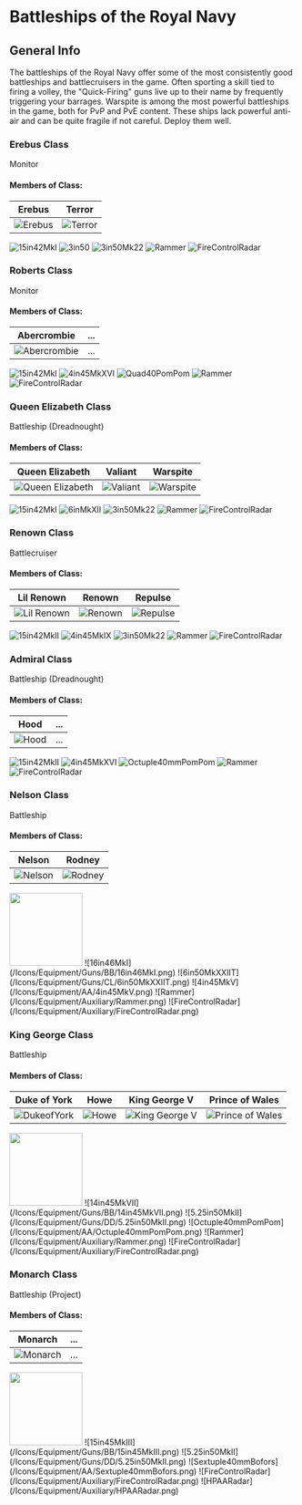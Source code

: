 # Battleships of the Royal Navy

## General Info

The battleships of the Royal Navy offer some of the most consistently good battleships and battlecruisers in the game. Often sporting a skill tied to firing a volley, the "Quick-Firing" guns live up to their name by frequently triggering your barrages. Warspite is among the most powerful battleships in the game, both for PvP and PvE content. These ships lack powerful anti-air and can be quite fragile if not careful. Deploy them well.

### Erebus Class

Monitor <br/>

#### Members of Class: <br/>
Erebus | Terror
| ----- | ----- |
![Erebus](/Icons/Ship/RoyalNavy/Erebus.png) | ![Terror](/Icons/Ship/RoyalNavy/Terror.png) <br/>

![15in42MkI](/Icons/Equipment/Guns/BB/15in42MkI.png)
![3in50](/Icons/Equipment/Guns/DD/3in50.png)
![3in50Mk22](/Icons/Equipment/AA/3in50Mk22.png)
![Rammer](/Icons/Equipment/Auxiliary/Rammer.png)
![FireControlRadar](/Icons/Equipment/Auxiliary/FireControlRadar.png) <br/>

### Roberts Class

Monitor <br/>

#### Members of Class: <br/>
Abercrombie | ...
| ----- | ----- |
![Abercrombie](/Icons/Ship/RoyalNavy/Abercrombie.png) | ... <br/>

![15in42MkI](/Icons/Equipment/Guns/BB/15in42MkI.png)
![4in45MkXVI](/Icons/Equipment/Guns/DD/4in45MkXVI.png)
![Quad40PomPom](/Icons/Equipment/AA/Quad40mmPomPom.png)
![Rammer](/Icons/Equipment/Auxiliary/Rammer.png)
![FireControlRadar](/Icons/Equipment/Auxiliary/FireControlRadar.png) <br/>

### Queen Elizabeth Class

Battleship (Dreadnought) <br/>

#### Members of Class: <br/>
Queen Elizabeth | Valiant | Warspite
| ----- | ----- | ----- |
![Queen Elizabeth](/Icons/Ship/RoyalNavy/Queen_Elizabeth.png) | ![Valiant](/Icons/Ship/RoyalNavy/Valiant.png) | ![Warspite](/Icons/Ship/RoyalNavy/Warspite.png)<br/>

![15in42MkI](/Icons/Equipment/Guns/BB/15in42MkI.png)
![6inMkXII](/Icons/Equipment/Guns/CL/6inMkXII.png)
![3in50Mk22](/Icons/Equipment/AA/3in50Mk22.png)
![Rammer](/Icons/Equipment/Auxiliary/Rammer.png)
![FireControlRadar](/Icons/Equipment/Auxiliary/FireControlRadar.png) <br/>

### Renown Class

Battlecruiser <br/>

#### Members of Class: <br/>
Lil Renown | Renown | Repulse
| ----- | ----- | ----- |
![Lil Renown](/Icons/Ship/RoyalNavy/Lil_Renown.png) | ![Renown](/Icons/Ship/RoyalNavy/Renown.png) | ![Repulse](/Icons/Ship/RoyalNavy/Repulse.png) <br/>

![15in42MkII](/Icons/Equipment/Guns/BB/15in42MkII.png)
![4in45MkIX](/Icons/Equipment/Guns/DD/4in45MkIX.png)
![3in50Mk22](/Icons/Equipment/AA/3in50Mk22.png)
![Rammer](/Icons/Equipment/Auxiliary/Rammer.png)
![FireControlRadar](/Icons/Equipment/Auxiliary/FireControlRadar.png) <br/>

### Admiral Class

Battleship (Dreadnought) <br/>

#### Members of Class: <br/>
Hood | ...
| ----- | ----- |
![Hood](/Icons/Ship/RoyalNavy/Hood.png) | ... <br/>

![15in42MkII](/Icons/Equipment/Guns/BB/15in42MkII.png)
![4in45MkXVI](/Icons/Equipment/Guns/DD/4in45MkXVI.png)
![Octuple40mmPomPom](/Icons/Equipment/AA/Octuple40mmPomPom.png)
![Rammer](/Icons/Equipment/Auxiliary/Rammer.png)
![FireControlRadar](/Icons/Equipment/Auxiliary/FireControlRadar.png) <br/>

### Nelson Class

Battleship <br/>

#### Members of Class: <br/>
Nelson | Rodney
| ----- | ----- |
![Nelson](/Icons/Ship/RoyalNavy/Nelson.png) | ![Rodney](/Icons/Ship/RoyalNavy/Rodney.png)  <br/>

<img src="Icons/Equipment/Guns/BB/16in46MkI.png" width="128">
![16in46MkI](/Icons/Equipment/Guns/BB/16in46MkI.png)
![6in50MkXXIIT](/Icons/Equipment/Guns/CL/6in50MkXXIIT.png)
![4in45MkV](/Icons/Equipment/AA/4in45MkV.png)
![Rammer](/Icons/Equipment/Auxiliary/Rammer.png)
![FireControlRadar](/Icons/Equipment/Auxiliary/FireControlRadar.png) <br/>


### King George Class

Battleship <br/>

#### Members of Class: <br/>
Duke of York | Howe | King George V | Prince of Wales
| ----- | ----- | ----- | ----- |
![DukeofYork](/Icons/Ship/RoyalNavy/Duke_of_York.png) | ![Howe](/Icons/Ship/RoyalNavy/Howe.png) | ![King George V](/Icons/Ship/RoyalNavy/King_George_V.png) | ![Prince of Wales](/Icons/Ship/RoyalNavy/Prince_of_Wales.png)     <br/>

<img src="Icons/Equipment/Guns/BB/14in45MkVII.png" width="128">
![14in45MkVII](/Icons/Equipment/Guns/BB/14in45MkVII.png)
![5.25in50MkII](/Icons/Equipment/Guns/DD/5.25in50MkII.png)
![Octuple40mmPomPom](/Icons/Equipment/AA/Octuple40mmPomPom.png)
![Rammer](/Icons/Equipment/Auxiliary/Rammer.png)
![FireControlRadar](/Icons/Equipment/Auxiliary/FireControlRadar.png) <br/>

### Monarch Class

Battleship (Project) <br/>

#### Members of Class: <br/>
Monarch | ... 
| ----- | ----- |
![Monarch](/Icons/Ship/RoyalNavy/Monarch.png) | ...  <br/>

<img src="Icons/Equipment/Guns/BB/15in45MkIII.png" width="128">
![15in45MkIII](/Icons/Equipment/Guns/BB/15in45MkIII.png)
![5.25in50MkII](/Icons/Equipment/Guns/DD/5.25in50MkII.png)
![Sextuple40mmBofors](/Icons/Equipment/AA/Sextuple40mmBofors.png)
![FireControlRadar](/Icons/Equipment/Auxiliary/FireControlRadar.png)
![HPAARadar](/Icons/Equipment/Auxiliary/HPAARadar.png) <br/>